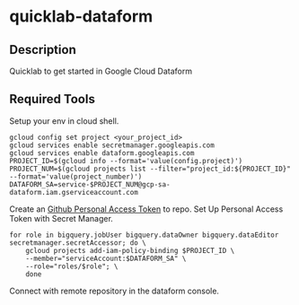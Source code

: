 # quicklab-dataform

## Description
Quicklab to get started in Google Cloud Dataform


## Required Tools

Setup your env in cloud shell.

```console
gcloud config set project <your_project_id>
gcloud services enable secretmanager.googleapis.com
gcloud services enable dataform.googleapis.com
PROJECT_ID=$(gcloud info --format='value(config.project)')
PROJECT_NUM=$(gcloud projects list --filter="project_id:${PROJECT_ID}"  --format='value(project_number)') 
DATAFORM_SA=service-$PROJECT_NUM@gcp-sa-dataform.iam.gserviceaccount.com
```

Create an [Github Personal Access Token](https://docs.github.com/en/authentication/keeping-your-account-and-data-secure/managing-your-personal-access-tokens) to repo.
Set Up Personal Access Token with Secret Manager.

```console
for role in bigquery.jobUser bigquery.dataOwner bigquery.dataEditor secretmanager.secretAccessor; do \
    gcloud projects add-iam-policy-binding $PROJECT_ID \
    --member="serviceAccount:$DATAFORM_SA" \
    --role="roles/$role"; \
    done
```

Connect with remote repository in the dataform console.